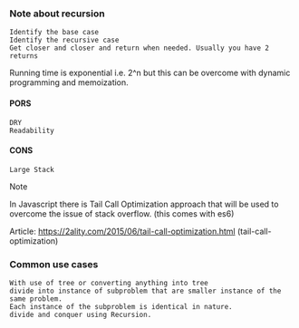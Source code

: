 ### Note about recursion

    Identify the base case
    Identify the recursive case
    Get closer and closer and return when needed. Usually you have 2 returns

Running time is exponential i.e. 2^n
but this can be overcome with dynamic programming and memoization.

#### PORS

    DRY
    Readability

#### CONS

    Large Stack

> [!NOTE]
> In Javascript there is Tail Call Optimization approach that will be used to overcome the issue of stack overflow. (this comes with es6)

Article: <https://2ality.com/2015/06/tail-call-optimization.html>  (tail-call-optimization)

### Common use cases

    With use of tree or converting anything into tree
    divide into instance of subproblem that are smaller instance of the same problem.
    Each instance of the subproblem is identical in nature.
    divide and conquer using Recursion.
